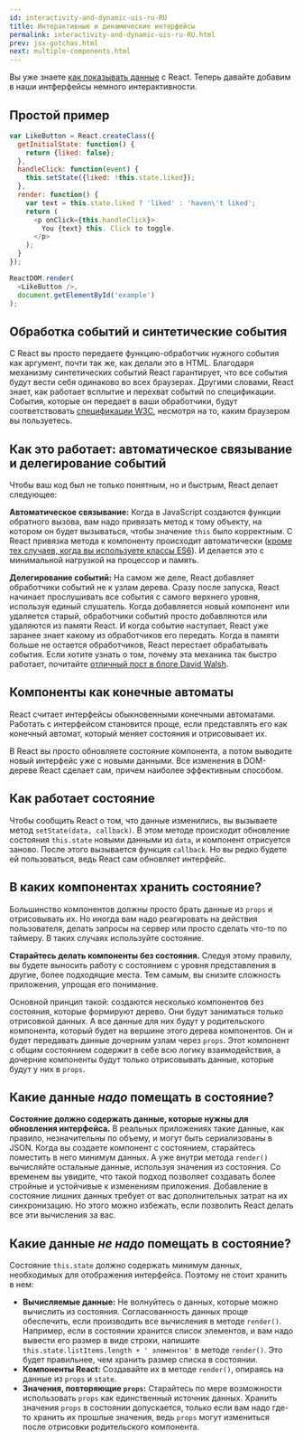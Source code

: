 ```yaml
---
id: interactivity-and-dynamic-uis-ru-RU
title: Интерактивные и динамические интерфейсы
permalink: interactivity-and-dynamic-uis-ru-RU.html
prev: jsx-gotchas.html
next: multiple-components.html
---
```


Вы уже знаете [как показывать данные](/react/docs/displaying-data.html) с React. Теперь давайте добавим в наши интферфейсы немного интерактивности.

## Простой пример

```javascript
var LikeButton = React.createClass({
  getInitialState: function() {
    return {liked: false};
  },
  handleClick: function(event) {
    this.setState({liked: !this.state.liked});
  },
  render: function() {
    var text = this.state.liked ? 'liked' : 'haven\'t liked';
    return (
      <p onClick={this.handleClick}>
        You {text} this. Click to toggle.
      </p>
    );
  }
});

ReactDOM.render(
  <LikeButton />,
  document.getElementById('example')
);
```

## Обработка событий и синтетические события

С React вы просто передаете функцию-обработчик нужного события как аргумент, почти так же, как делали это в HTML. Благодаря механизму синтетических событий React гарантирует, что все события будут вести себя одинаково во всех браузерах. Другими словами, React знает, как работает всплытие и перехват событий по спецификации. События, которые он передает в ваши обработчики, будут соответствовать [спецификации W3C](http://www.w3.org/TR/DOM-Level-3-Events/), несмотря на то, каким браузером вы пользуетесь.

## Как это работает: автоматическое связывание и делегирование событий

Чтобы ваш код был не только понятным, но и быстрым, React делает следующее:

**Автоматическое связывание:** Когда в JavaScript создаются функции обратного вызова, вам надо привязать метод к тому объекту, на котором он будет вызываться, чтобы значение `this` было корректным. С React привязка метода к компоненту происходит автоматически ([кроме тех случаев, когда вы используете классы ES6](/react/docs/reusable-components.html#no-autobinding)). И делается это с минимальной нагрузкой на процессор и память.

**Делегирование событий:** На самом же деле, React добавляет обработчики событий не к узлам дерева. Сразу после запуска, React начинает прослушивать все события с самого верхнего уровня, используя единый слушатель. Когда добавляется новый компонент или удаляется старый, обработчики событий просто добавляются или удаляются из памяти React. И когда событие наступает, React уже заранее знает какому из обработчиков его передать. Когда в памяти больше не остается обработчиков, React перестает обрабатывать события. Если хотите узнать о том, почему эта механика так быстро работает, почитайте [отличный пост в блоге David Walsh](http://davidwalsh.name/event-delegate).

## Компоненты как конечные автоматы

React считает интерфейсы обыкновенными конечными автоматами. Работать с интерфейсом становится проще, если представлять его как конечный автомат, который меняет состояния и отрисовывает их.

В React вы просто обновляете состояние компонента, а потом выводите новый интерфейс уже с новыми данными. Все изменения в DOM-дереве React сделает сам, причем наиболее эффективным способом.

## Как работает состояние

Чтобы сообщить React о том, что данные изменились, вы вызываете метод `setState(data, callback)`. В этом методе происходит обновление состояния `this.state` новыми данными из `data`, и компонент отрисуется заново. После этого вызывается функция `callback`. Но вы редко будете ей пользоваться, ведь React сам обновляет интерфейс.

## В каких компонентах хранить состояние?

Большинство компонентов должны просто брать данные из `props` и отрисовывать их. Но иногда вам надо реагировать на действия пользователя, делать запросы на сервер или просто сделать что-то по таймеру. В таких случаях используйте состояние.

**Старайтесь делать компоненты без состояния.** Следуя этому правилу, вы будете выносить работу с состоянием с уровня представления в другие, более подходящие места. Тем самым, вы снизите сложность приложения, упрощая его понимание.

Основной принцип такой: создаются несколько компонентов без состояния, которые формируют дерево. Они будут заниматься только отрисовкой данных. А все данные для них будут у родительского компонента, который будет на вершине этого дерева компонентов. Он и будет передавать данные дочерним узлам через `props`. Этот компонент с общим состоянием содержит в себе всю логику взаимодействия, а дочерние компоненты будут только отрисовывать данные, которые будут у них в `props`.

## Какие данные *надо* помещать в состояние?

**Состояние должно содержать данные, которые нужны для обновления интерфейса.** В реальных приложениях такие данные, как правило, незначительны по объему, и могут быть сериализованы в JSON. Когда вы создаете компонент с состоянием, старайтесь поместить в него минимум данных. А уже внутри метода `render()` вычисляйте остальные данные, используя значения из состояния.
Со временем вы увидите, что такой подход позволяет создавать более стройные и устойчивые к изменениям приложения. Добавление в состояние лишних данных требует от вас дополнительных затрат на их синхронизацию. Но этого можно избежать, если позволить React делать все эти вычисления за вас.

## Какие данные *не надо* помещать в состояние?

Состояние `this.state` должно содержать минимум данных, необходимых  для отображения интерфейса. Поэтому не стоит хранить в нем:

* **Вычисляемые данные:** Не волнуйтесь о данных, которые можно вычислить из состояния. Согласованность данных проще обеспечить, если производить все вычисления в методе `render()`. Например, если в состоянии хранится список элементов, и вам надо вывести его размер в виде строки, напишите `this.state.listItems.length + ' элементов'` в методе `render()`. Это будет правильнее, чем хранить размер списка в состоянии.
* **Компоненты React:** Создавайте их в методе `render()`, опираясь на данные из `props` и `state`.
* **Значения, повторяющие `props`:** Старайтесь по мере возможности использовать `props` как единственный источник данных. Хранить значения `props` в состоянии допускается, только если вам надо где-то хранить их прошлые значения, ведь `props` могут измениться после отрисовки родительского компонента.

